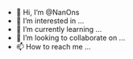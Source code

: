 - 👋 Hi, I’m @NanOns
- 👀 I’m interested in ...
- 🌱 I’m currently learning ...
- 💞️ I’m looking to collaborate on ...
- 📫 How to reach me ...

<!---
NanOns/NanOns is a ✨ special ✨ repository because its `README.md` (this file) appears on your GitHub profile.
You can click the Preview link to take a look at your changes.
--->
